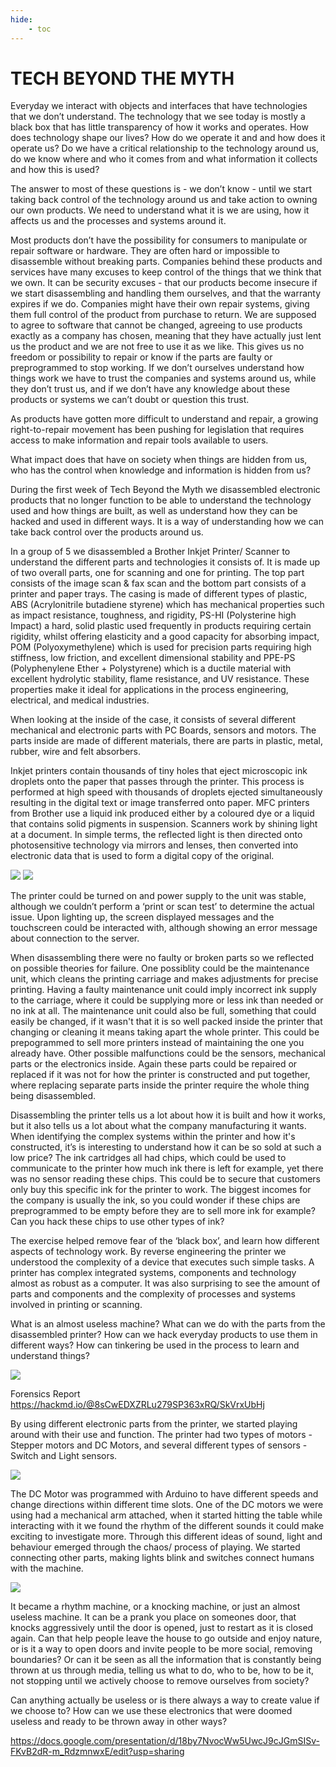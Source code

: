 ```yaml
---
hide:
    - toc
---
```


# **TECH BEYOND THE MYTH**

Everyday we interact with objects and interfaces that have technologies that we don’t understand. The technology that we see today is mostly a black box that has little transparency of how it works and operates. How does technology shape our lives? How do we operate it and and how does it operate us? Do we have a critical relationship to the technology around us, do we know where and who it comes from and what information it collects and how this is used? 

The answer to most of these questions is - we don’t know - until we start taking back control of the technology around us and take action to owning our own products. We need to understand what it is we are using, how it affects us and the processes and systems around it.

Most products don’t have the possibility for consumers to manipulate or repair software or hardware. They are often hard or impossible to disassemble without breaking parts. Companies behind these products and services have many excuses to keep control of the things that we think that we own. It can be security excuses - that our products become insecure if we start disassembling and handling them ourselves, and that the warranty expires if we do. Companies might have their own repair systems, giving them full control of the product from purchase to return. We are supposed to agree to software that cannot be changed, agreeing to use products exactly as a company has chosen, meaning that they have actually just lent us the product and we are not free to use it as we like. This gives us no freedom or possibility to repair or know if the parts are faulty or preprogrammed to stop working. If we don’t ourselves understand how things work we have to trust the companies and systems around us, while they don’t trust us, and if we don’t have any knowledge about these products or systems we can’t doubt or question this trust. 

As products have gotten more difficult to understand and repair, a growing right-to-repair movement has been pushing for legislation that requires access to make information and repair tools available to users.

What impact does that have on society when things are hidden from us, who has the control when knowledge and information is hidden from us? 

During the first week of Tech Beyond the Myth we disassembled electronic products that no longer function to be able to understand the technology used and how things are built, as well as understand how they can be hacked and used in different ways. It is a way of understanding how we can take back control over the products around us. 

In a group of 5 we disassembled a Brother Inkjet Printer/ Scanner to understand the different parts and technologies it consists of. It is made up of two overall parts, one for scanning and one for printing. The top part consists of the image scan & fax scan and the bottom part consists of a printer and paper trays. The casing is made of different types of plastic, ABS (Acrylonitrile butadiene styrene) which has mechanical properties such as impact resistance, toughness, and rigidity, PS-HI (Polysterine high Impact) a hard, solid plastic used frequently in products requiring certain rigidity, whilst offering elasticity and a good capacity for absorbing impact, POM (Polyoxymethylene) which is used for precision parts requiring high stiffness, low friction, and excellent dimensional stability and PPE-PS (Polyphenylene Ether + Polystyrene) which is a ductile material with excellent hydrolytic stability, flame resistance, and UV resistance. These properties make it ideal for applications in the process engineering, electrical, and medical industries.

When looking at the inside of the case, it consists of several different mechanical and electronic parts with PC Boards, sensors and motors. The parts inside are made of different materials, there are parts in plastic, metal, rubber, wire and felt absorbers. 

Inkjet printers contain thousands of tiny holes that eject microscopic ink droplets onto the paper that passes through the printer. This process is performed at high speed with thousands of droplets ejected simultaneously resulting in the digital text or image transferred onto paper. MFC printers from Brother use a liquid ink produced either by a coloured dye or a liquid that contains solid pigments in suspension. Scanners work by shining light at a document. In simple terms, the reflected light is then directed onto photosensitive technology via mirrors and lenses, then converted into electronic data that is used to form a digital copy of the original.

![](../images/TechMyth/Tbtm.3.jpg)
![](../images/TechMyth/Tbtm.4.jpg)

The printer could be turned on and power supply to the unit was stable, although we couldn’t perform a ‘print or scan test’ to determine the actual issue. Upon lighting up, the screen displayed messages and the touchscreen could be interacted with, although showing an error message about connection to the server.

When disassembling there were no faulty or broken parts so we reflected on possible theories for failure. One possiblity could be the maintenance unit, which cleans the printing carriage and makes adjustments for precise printing. Having a faulty maintenance unit could imply incorrect ink supply to the carriage, where it could be supplying more or less ink than needed or no ink at all. The maintenance unit could also be full, something that could easily be changed, if it wasn't that it is so well packed inside the printer that changing or cleaning it means taking apart the whole printer. This could be prepogrammed to sell more printers instead of maintaining the one you already have. Other possible malfunctions could be the sensors, mechanical parts or the electronics inside. Again these parts could be repaired or replaced if it was not for how the printer is constructed and put together, where replacing separate parts inside the printer require the whole thing being disassembled. 

Disassembling the printer tells us a lot about how it is built and how it works, but it also tells us a lot about what the company manufacturing it wants. When identifying the complex systems within the printer and how it's constructed, it’s is interesting to understand how it can be so sold at such a low price? The ink cartridges all had chips, which could be used to communicate to the printer how much ink there is left for example, yet there was no sensor reading these chips. This could be to secure that customers only buy this specific ink for the printer to work. The biggest incomes for the company is usually the ink, so you could wonder if these chips are preprogrammed to be empty before they are to sell more ink for example? Can you hack these chips to use other types of ink?

The exercise helped remove fear of the ‘black box’, and learn how different aspects of technology work. By reverse engineering the printer we understood the complexity of a device that executes such simple tasks. A printer has complex integrated systems, components and technology almost as robust as a computer. It was also surprising to see the amount of parts and components and the complexity of processes and systems involved in printing or scanning. 

What is an almost useless machine? What can we do with the parts from the disassembled printer? How can we hack everyday products to use them in different ways? How can tinkering be used in the process to learn and understand things? 

![](../images/TechMyth/Tbtm.2.jpg)

Forensics Report https://hackmd.io/@8sCwEDXZRLu279SP363xRQ/SkVrxUbHj 

By using different electronic parts from the printer, we started playing around with their use and function. The printer had two types of motors - Stepper motors and DC Motors, and several different types of sensors - Switch and Light sensors. 

![](../images/TechMyth/Tbtm.6.jpg)

The DC Motor was programmed with Arduino to have different speeds and change directions within different time slots. One of the DC motors we were using had a mechanical arm attached, when it started hitting the table while interacting with it we found the rhythm of the different sounds it could make exciting to investigate more. Through this different ideas of sound, light and behaviour emerged through the chaos/ process of playing. We started connecting other parts, making lights blink and switches connect humans with the machine. 

![](../images/TechMyth/Tbtm.5.jpg)

It became a rhythm machine, or a knocking machine, or just an almost useless machine. It can be a prank you place on someones door, that knocks aggressively until the door is opened, just to restart as it is closed again. Can that help people leave the house to go outside and enjoy nature, or is it a way to open doors and invite people  to be more social, removing boundaries? Or can it be seen as all the information that is constantly being thrown at us through media, telling us what to do, who to be, how to be it, not stopping until we actively choose to remove ourselves from society?

Can anything actually be useless or is there always a way to create value if we choose to? How can we use these electronics that were doomed useless and ready to be thrown away in other ways?


https://docs.google.com/presentation/d/18by7NvocWw5UwcJ9cJGmSISv-FKvB2dR-m_RdzmnwxE/edit?usp=sharing 


